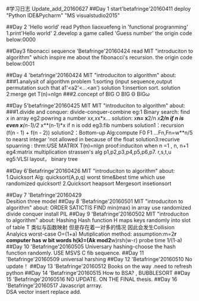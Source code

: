 #学习日志 
Update_add_20160627
##Day 1 start'betafringe'20160411
deploy "Python IDE&Pycharm" "MS visualstudio2015"

##Day 2 'Hello world'
read Python liaoxuefeng in 'functional progranming'
1.print'Hello world'
2.develop a game called 'Guess number'
the origin code below:0000

		
##Day3 fibonacci sequence 'Betafringe'20160424
read MIT "introduciton to algorithm" which inspire me about the fibonacci's recursion.
the origin code below:0001

##Day 4 'betafringe'20160424
MIT "introduciton to algorithm" about:
###1.analysit of algorithm
    problem 1:sorting (input sequence,output permutation such that a1'<a2'<...<an')
        solution 1:insertion sort.
        solution 2:merge  get T(n)=nlgn
###2.concept of BIG O BIG Θ BIGω

##Day 5'betafringe'20160425 
MIT MIT "introduciton to algorithm" about:
###1.divide and conquer:
    divide-conquer-combine
    eg:1
        Binary search: find x in array 
    eg2:powring a number x*x,x*x*x...
      solution: x**n= x**2/n *x**2/n  if n is even 
                      x**(n-1)/2* x**(n-1)*x if n is odd
     eg3:fib numbers 
         solution1：recursion (f(n - 1) + f(n - 2))
         solution2：Bottom-up Alg:compute F0 F1 ...Fn,Fn=w**n/5 to nearst integar 'not allowed in because of the float
         solution3:recurive spuarring :
             thrm:USE MATRIX T(n)=nlgn
             proof:induciton when n =1 , n, n+1
     eg4:matrix multiplication
         strassen's alg p1,p2,p3,p4,p5,p6,p7. r,s,t,u
     eg5:VLSI layout， binary tree

##Day 6'Betafringe'20160426
MIT "introduciton to algorithm" about:
1.Quicksort Alg: quicksort(A,p,q) worst time&best time which use randomized quicksort!
2.Quicksort
  heapsort
  Mergesort
  insetionsort

##Day 7 'Betafringe'20160429  
Desition three model
##Day 8  'Betafringe'20160501
MIT "introduciton to algorithm" about:
 ORDER SATICTIS  FIND min(max) in array
 use randomized divide conquer
   install PIL 
##Day 9  'Betafringe'20160502
MIT "introduciton to algorithm" about: 
Hashing  Hash function H maps keys randomly into slot of table T 类似与函数映射 但是存在着一对多的情况 因此会发生Collision
Analyics  worst-case O=(1+a)
Mutiplication method: assumption:m=2**r computer has w bit words
h(k)=(Ak mod2**w)rsh(w-r)
probe time  1/(1-a)
##Day 10  'Betafringe'20160505
Universary hashing-choose the hash function randomly.
USE MSVS C fib sequence.
##Day 11  'Betafringe'20160509
universal harshing
##Day 12  'Betafringe'20160510
No update！
##Day 13 'Betafringe'20160512
Books on the way .need to refresh python
##Day 14 'Betafringe'20160515
How to BSA? , BUBBLESORT
##Day 15 'Betafringe'20160516
NO UPDATE. ON THE FINAL thesis.
##Day 16 'Betafringe'20160517
Javascript  arrray.  
DSA vector insert replace add.
